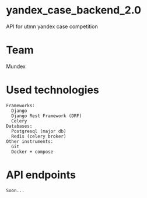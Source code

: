 # yandex_case_backend_2.0
API for utmn yandex case competition
# Team 
Mundex
# Used technologies
    Frameworks:
      Django
      Django Rest Framework (DRF)
      Celery
    Databases:
      Postgresql (major db)
      Redis (celery broker)
    Other instruments:
      Git
      Docker + compose
# API endpoints
    Soon...
